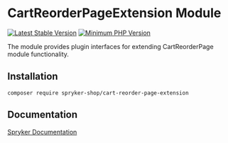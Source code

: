 # CartReorderPageExtension Module
[![Latest Stable Version](https://poser.pugx.org/spryker-shop/cart-reorder-page-extension/v/stable.svg)](https://packagist.org/packages/spryker-shop/cart-reorder-page-extension)
[![Minimum PHP Version](https://img.shields.io/badge/php-%3E%3D%208.3-8892BF.svg)](https://php.net/)

The module provides plugin interfaces for extending CartReorderPage module functionality.

## Installation

```
composer require spryker-shop/cart-reorder-page-extension
```

## Documentation

[Spryker Documentation](https://docs.spryker.com)
